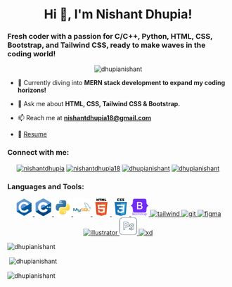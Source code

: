 <h1 align="center">Hi 👋, I'm Nishant Dhupia!</h1>
<h3 align="left">Fresh coder with a passion for C/C++, Python, HTML, CSS, Bootstrap, and Tailwind CSS, ready to make waves in the coding world!</h3>

<p align="center"> <img src="https://komarev.com/ghpvc/?username=dhupianishant&label=Profile%20Views&color=0e75b6&style=flat-square" alt="dhupianishant" /> </p>

- 🌱 Currently diving into **MERN stack development to expand my coding horizons!**

- 💬 Ask me about **HTML, CSS, Tailwind CSS & Bootstrap.**

- 📫 Reach me at **nishantdhupia18@gmail.com**

- 📄 [Resume](https://tinyurl.com/nishantDhupiaResume)

<!-- CONNECT WITH ME -->
<h3 align="left">Connect with me:</h3>
<p align="center">
<a href="https://linkedin.com/in/nishantdhupia" target="blank"><img align="center" src="https://raw.githubusercontent.com/rahuldkjain/github-profile-readme-generator/master/src/images/icons/Social/linked-in-alt.svg" alt="nishantdhupia" height="30" width="40" /></a>
<a href="https://www.hackerrank.com/nishantdhupia18" target="blank"><img align="center" src="https://raw.githubusercontent.com/rahuldkjain/github-profile-readme-generator/master/src/images/icons/Social/hackerrank.svg" alt="nishantdhupia18" height="30" width="40" /></a>
<a href="https://www.leetcode.com/dhupianishant" target="blank"><img align="center" src="https://raw.githubusercontent.com/rahuldkjain/github-profile-readme-generator/master/src/images/icons/Social/leet-code.svg" alt="dhupianishant" height="30" width="40" /></a>
<a href="https://instagram.com/dhupianishant" target="blank"><img align="center" src="https://raw.githubusercontent.com/rahuldkjain/github-profile-readme-generator/master/src/images/icons/Social/instagram.svg" alt="dhupianishant" height="30" width="40" /></a>
</p>

<!-- LANGUAGES AND TOOLS -->
<h3 align="left">Languages and Tools:</h3>
<p align="center">
    <a href="https://www.cprogramming.com/" target="_blank" rel="noreferrer">
        <img src="https://raw.githubusercontent.com/devicons/devicon/master/icons/c/c-original.svg" alt="c" width="40" height="40"/>
    </a>
    <a href="https://www.w3schools.com/cpp/" target="_blank" rel="noreferrer">
        <img src="https://raw.githubusercontent.com/devicons/devicon/master/icons/cplusplus/cplusplus-original.svg" alt="cplusplus" width="40" height="40"/>
    </a>
    <a href="https://www.python.org" target="_blank" rel="noreferrer">
        <img src="https://raw.githubusercontent.com/devicons/devicon/master/icons/python/python-original.svg" alt="python" width="40" height="40"/>
    </a>
    <a href="https://www.mysql.com/" target="_blank" rel="noreferrer">
        <img src="https://raw.githubusercontent.com/devicons/devicon/master/icons/mysql/mysql-original-wordmark.svg" alt="mysql" width="40" height="40"/>
    </a>
    <a href="https://www.w3.org/html/" target="_blank" rel="noreferrer">
        <img src="https://raw.githubusercontent.com/devicons/devicon/master/icons/html5/html5-original-wordmark.svg" alt="html5" width="40" height="40"/>
    </a>
    <a href="https://www.w3schools.com/css/" target="_blank" rel="noreferrer">
        <img src="https://raw.githubusercontent.com/devicons/devicon/master/icons/css3/css3-original-wordmark.svg" alt="css3" width="40" height="40"/>
    </a>
    <a href="https://getbootstrap.com" target="_blank" rel="noreferrer">
        <img src="https://raw.githubusercontent.com/devicons/devicon/master/icons/bootstrap/bootstrap-plain-wordmark.svg" alt="bootstrap" width="40" height="40"/>
    </a>
    <a href="https://tailwindcss.com/" target="_blank" rel="noreferrer">
        <img src="https://www.vectorlogo.zone/logos/tailwindcss/tailwindcss-icon.svg" alt="tailwind" width="40" height="40"/>
    </a>
    <a href="https://git-scm.com/" target="_blank" rel="noreferrer">
        <img src="https://www.vectorlogo.zone/logos/git-scm/git-scm-icon.svg" alt="git" width="40" height="40"/>
    </a>
    <a href="https://www.figma.com/" target="_blank" rel="noreferrer">
        <img src="https://www.vectorlogo.zone/logos/figma/figma-icon.svg" alt="figma" width="40" height="40"/>
    </a>
    <a href="https://www.adobe.com/in/products/illustrator.html" target="_blank" rel="noreferrer">
        <img src="https://www.vectorlogo.zone/logos/adobe_illustrator/adobe_illustrator-icon.svg" alt="illustrator" width="40" height="40"/>
    </a>
    <a href="https://www.photoshop.com/en" target="_blank" rel="noreferrer">
        <img src="https://raw.githubusercontent.com/devicons/devicon/master/icons/photoshop/photoshop-line.svg" alt="photoshop" width="40" height="40"/>
    </a>
    <a href="https://www.adobe.com/products/xd.html" target="_blank" rel="noreferrer">
        <img src="https://cdn.worldvectorlogo.com/logos/adobe-xd.svg" alt="xd" width="40" height="40"/>
    </a>
</p>

<p><img align="center" src="https://github-readme-stats.vercel.app/api/top-langs?username=dhupianishant&show_icons=true&theme=dark&locale=en&layout=compact" alt="dhupianishant" /></p>

<p>&nbsp;<img align="center" src="https://github-readme-stats.vercel.app/api?username=dhupianishant&show_icons=true&theme=dark&locale=en" alt="dhupianishant" /></p>

<p><img align="center" src="https://github-readme-streak-stats.herokuapp.com/?user=dhupianishant&theme=dark" alt="dhupianishant" /></p>
